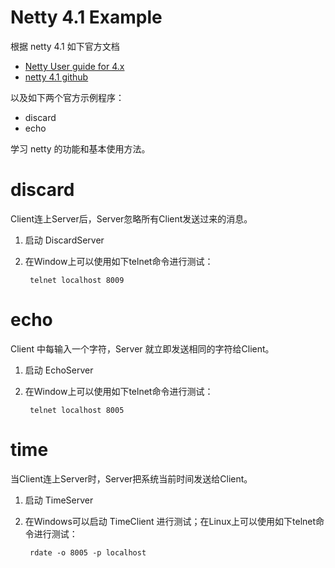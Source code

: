 # Netty 4.1 Example

根据 netty 4.1 如下官方文档

- [Netty User guide for 4.x](https://netty.io/wiki/user-guide-for-4.x.html)
- [netty 4.1 github](https://github.com/netty/netty/)

以及如下两个官方示例程序：

- discard
- echo

学习 netty 的功能和基本使用方法。

# discard
Client连上Server后，Server忽略所有Client发送过来的消息。
1. 启动 DiscardServer
2. 在Window上可以使用如下telnet命令进行测试：

        telnet localhost 8009

# echo
Client 中每输入一个字符，Server 就立即发送相同的字符给Client。
1. 启动 EchoServer
2. 在Window上可以使用如下telnet命令进行测试：

        telnet localhost 8005

# time
当Client连上Server时，Server把系统当前时间发送给Client。
1. 启动 TimeServer

2. 在Windows可以启动 TimeClient 进行测试；在Linux上可以使用如下telnet命令进行测试：

   

        rdate -o 8005 -p localhost







